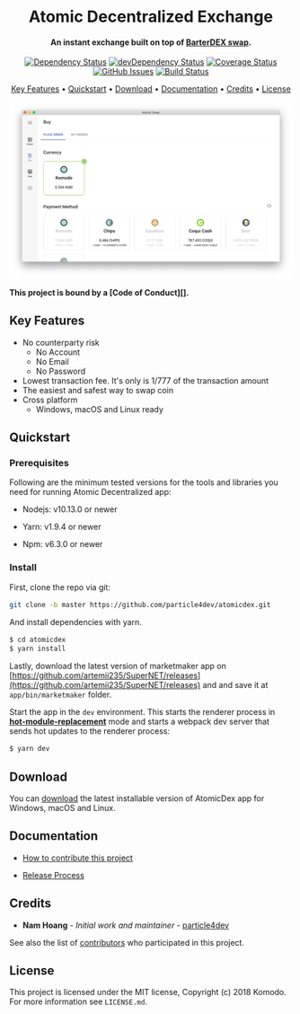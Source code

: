 <h1 align="center">
  <br>
  Atomic Decentralized Exchange 
  <br>
</h1>

<h4 align="center">An instant exchange built on top of <a href="https://komodoplatform.com/atomic-swaps/" target="_blank">BarterDEX swap</a>.</h4>

<div align="center">

[![Dependency Status](https://david-dm.org/particle4dev/atomicdex.svg)](https://david-dm.org/particle4dev/atomicdex)
[![devDependency Status](https://david-dm.org/particle4dev/atomicdex/dev-status.svg)](https://david-dm.org/particle4dev/atomicdex#info=devDependencies)
[![Coverage Status](https://coveralls.io/repos/github/particle4dev/atomicdex/badge.svg)](https://coveralls.io/github/particle4dev/atomicdex)
[![GitHub Issues](https://img.shields.io/github/issues/particle4dev/atomicdex.svg)](https://github.com/particle4dev/atomicdex/issues)
[![Build Status](https://travis-ci.com/particle4dev/atomicdex.svg?branch=master)](https://travis-ci.com/particle4dev/atomicdex)

</div>

<p align="center">
  <a href="#key-features">Key Features</a> •
  <a href="#quickstart">Quickstart</a> •
  <a href="#download">Download</a> •
  <a href="#documentation">Documentation</a> •
  <a href="#credits">Credits</a> •
  <a href="#license">License</a>
</p>

![screenshot](/docs/pictures/demo-dec-11-2018-15-54-48.png)

**This project is bound by a [Code of Conduct][].**

## Key Features

- No counterparty risk
  - No Account
  - No Email
  - No Password
- Lowest transaction fee. It's only is 1/777 of the transaction amount
- The easiest and safest way to swap coin
- Cross platform
  - Windows, macOS and Linux ready

## Quickstart

### Prerequisites

Following are the minimum tested versions for the tools and libraries you need for running Atomic Decentralized app:

- Nodejs: v10.13.0 or newer

- Yarn: v1.9.4 or newer

- Npm: v6.3.0 or newer

### Install

First, clone the repo via git:

```bash
git clone -b master https://github.com/particle4dev/atomicdex.git
```

And install dependencies with yarn.

```bash
$ cd atomicdex
$ yarn install
```

Lastly, download the latest version of marketmaker app on [https://github.com/artemii235/SuperNET/releases](https://github.com/artemii235/SuperNET/releases) and and save it at `app/bin/marketmaker` folder.

Start the app in the `dev` environment. This starts the renderer process in [**hot-module-replacement**](https://webpack.js.org/guides/hmr-react/) mode and starts a webpack dev server that sends hot updates to the renderer process:

```bash
$ yarn dev
```

## Download

You can [download](https://github.com/particle4dev/atomicdex/releases) the latest installable version of AtomicDex app for Windows, macOS and Linux.

## Documentation

- [How to contribute this project](/docs/how-to-contribute.md)

- [Release Process](/docs/release-process.md)

## Credits

- **Nam Hoang** - _Initial work and maintainer_ - [particle4dev](https://github.com/particle4dev)

See also the list of [contributors](/AUTHORS.md) who participated in this project.

## License

This project is licensed under the MIT license, Copyright (c) 2018 Komodo. For more information see `LICENSE.md`.
